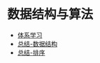 # 数据结构与算法

- [体系学习](夯实基础/数据结构与算法/体系学习/)
- [总结-数据结构](夯实基础/数据结构与算法/总结/数据结构.md)
- [总结-排序](夯实基础/数据结构与算法/总结/排序.md)
